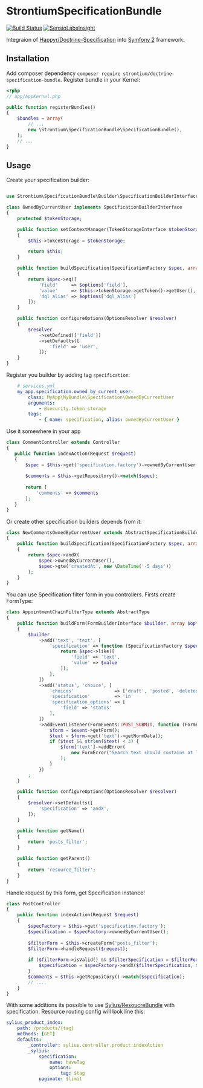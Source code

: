 StrontiumSpecificationBundle
===================

[![Build Status](https://travis-ci.org/Strontium-90/SpecificationBundle.svg?branch=master)](https://travis-ci.org/Strontium-90/SpecificationBundle)
[![SensioLabsInsight](https://insight.sensiolabs.com/projects/f7c99c8d-062d-4082-81dc-e9ba9281908e/mini.png)](https://insight.sensiolabs.com/projects/f7c99c8d-062d-4082-81dc-e9ba9281908e)

Integraion of [Happyr/Doctrine-Specification](https://github.com/Happyr/Doctrine-Specification) into [Symfony 2](https://github.com/symfony/symfony) framework.

Installation
------------
Add composer dependency `composer require strontium/doctrine-specification-bundle`.
Register bundle in your Kernel:

``` php
<?php
// app/AppKernel.php

public function registerBundles()
{
    $bundles = array(
        // ...
        new \Strontium\SpecificationBundle\SpecificationBundle(),
    );
    // ...
}

```

Usage
--------------

Create your specification builder:
```php

use Strontium\SpecificationBundle\Builder\SpecificationBuilderInterface;

class OwnedByCurrentUser implements SpecificationBuilderInterface
{
    protected $tokenStorage;

    public function setContextManager(TokenStorageInterface $tokenStorage)
    {
        $this->tokenStorage = $tokenStorage;

        return $this;
    }

    public function buildSpecification(SpecificationFactory $spec, array $options)
    {
        return $spec->eq([
            'field'     => $options['field'],
            'value'     => $this->tokenStorage->getToken()->getUser(),
            'dql_alias' => $options['dql_alias']
        ]);
    }

    public function configureOptions(OptionsResolver $resolver)
    {
        $resolver
            ->setDefined(['field'])
            ->setDefaults([
                'field' => 'user',
            ]);
    }
}

```

Register you builder by adding tag `specification`:
```yml
    # services.yml
    my_app.specification.owned_by_current_user:
        class: MyApp\MyBundle\Specification\OwnedByCurrentUser
        arguments:
            - @security.token_storage
        tags:
            - { name: specification, alias: ownedByCurrentUser }

```

Use it somewhere in your app

```php
class CommentController extends Controller
{
   public function indexAction(Request $request)
   {
       $spec = $this->get('specification.factory')->ownedByCurrentUser();
       
       $comments = $this->getRepository()->match($spec);
       
       return [
           'comments' => $comments
       ];
   }
}   
```

Or create other specification builders depends from it:

```php
class NewCommentsOwnedByCurrentUser extends AbstractSpecificationBuilder
{
    public function buildSpecification(SpecificationFactory $spec, array $options)
    {
        return $spec->andX(
            $spec->ownedByCurrentUser(),
            $spec->gte('createdAt', new \DateTime('-5 days'))
        );
    }
}

```

You can use Specification filter form in you controllers.
Firsts create FormType:
```php
class AppointmentChainFilterType extends AbstractType
{
    public function buildForm(FormBuilderInterface $builder, array $options)
    {
        $builder
            ->add('text', 'text', [
                'specification' => function (SpecificationFactory $spec, $value) {
                    return $spec->like([
                        'field' => 'text',
                        'value' => $value
                    ]);
                },
            ])
            ->add('status', 'choice', [
                'choices'               => ['draft', 'posted', 'deleted'],
                'specification'         => 'in'
                'specification_options' => [
                    'field' => 'status'
                ],
            ])
            ->addEventListener(FormEvents::POST_SUBMIT, function (FormEvent $event) {
                $form = $event->getForm();
                $text = $form->get('text')->getNormData();
                if ($text && strlen($text) < 3) {
                    $form['text']->addError(
                        new FormError("Search text should contains at least 3 symbols.")
                    );
                }
            })
        ;
    }

    public function configureOptions(OptionsResolver $resolver)
    {
        $resolver->setDefaults([
            'specification' => 'andX',
        ]);
    }

    public function getName()
    {
        return 'posts_filter';
    }

    public function getParent()
    {
        return 'resource_filter';
    }
} 
```

Handle request by this form, get Specification instance!

```php
class PostController
{
    public function indexAction(Request $request)
    {
        $specFactory = $this->get('specification.factory');
        $specification = $specFactory->ownedByCurrentUser();
                      
        $filterForm = $this->createForm('posts_filter');
        $filterForm->handleRequest($request);
            
        if ($filterForm->isValid() && $filterSpecification = $filterForm->getData()) {
            $specification = $specFactory->andX($filterSpecification, $specification); 
        }
        $comments = $this->getRepository()->match($specification);  
        // ....
    }
}
```        

With some additions its possible to use [Sylius/ResoucreBundle](https://github.com/Sylius/SyliusResourceBundle) with specification. Resource routing config will look line this:

```yml
sylius_product_index:
    path: /products/{tag}
    methods: [GET]
    defaults:
        _controller: sylius.controller.product:indexAction
        _sylius:
            specification:
                name: haveTag
                options:
                    tag: $tag
            paginate: $limit
``` 
